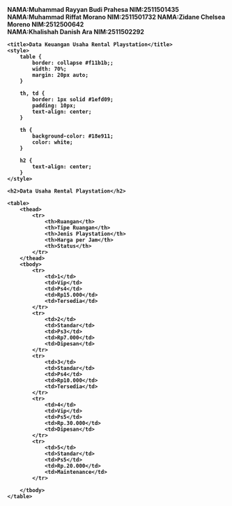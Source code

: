 <html>
    <td><b>NAMA:Muhammad Rayyan Budi Prahesa NIM:2511501435</b>
    <td><b>NAMA:Muhammad Riffat Morano NIM:2511501732<b>
   <td><b>NAMA:Zidane Chelsea Moreno NIM:2512500642<b>
    <br>
         <td><b>NAMA:Khalishah Danish Ara NIM:2511502292<b>


    <title>Data Keuangan Usaha Rental Playstation</title>
    <style>
        table {
            border: collapse #f11b1b;;
            width: 70%;
            margin: 20px auto;
        }

        th, td {    
            border: 1px solid #1efd09;
            padding: 10px;
            text-align: center;
        }

        th {
            background-color: #18e911;
            color: white;
        }

        h2 {
            text-align: center;
        }
    </style>
<title> Data Keuangan Usaha Rental Playstation </title>
<style>
  table {
            border-collapse: collapse;
            width: 70%;
            margin: 20px auto;
        }

        th, td {    
            border: 1px solid #888;
            padding: 10px;
            text-align: center;
        }

        th {
            background-color: #04e435;
            color: white;
        }

        h2 {
            text-align: center;
        }
</style>

<body>

    <h2>Data Usaha Rental Playstation</h2>

    <table>
        <thead>
            <tr>
                <th>Ruangan</th>
                <th>Tipe Ruangan</th>
                <th>Jenis Playstation</th>
                <th>Harga per Jam</th>
                <th>Status</th>
            </tr>
        </thead>
        <tbody>
            <tr>
                <td>1</td>
                <td>Vip</td>
                <td>Ps4</td>
                <td>Rp15.000</td>
                <td>Tersedia</td>
            </tr>
            <tr>
                <td>2</td>
                <td>Standar</td>
                <td>Ps3</td>
                <td>Rp7.000</td>
                <td>Dipesan</td>
            </tr>
            <tr>
                <td>3</td>
                <td>Standar</td>
                <td>Ps4</td>
                <td>Rp10.000</td>
                <td>Tersedia</td>
            </tr>
            <tr>
                <td>4</td>
                <td>Vip</td>
                <td>Ps5</td>
                <td>Rp.30.000</td>
                <td>Dipesan</td>
            </tr>
            <tr>
                <td>5</td>
                <td>Standar</td>
                <td>Ps5</td>
                <td>Rp.20.000</td>
                <td>Maintenance</td>
            </tr>

        </tbody>
    </table>
</body>
